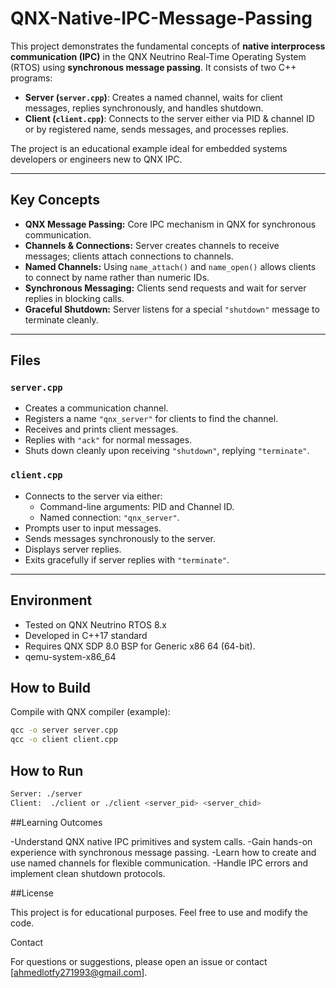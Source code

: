 # QNX-Native-IPC-Message-Passing
This project demonstrates the fundamental concepts of **native interprocess communication (IPC)** in the QNX Neutrino Real-Time Operating System (RTOS) using **synchronous message passing**. It consists of two C++ programs:

- **Server (`server.cpp`)**: Creates a named channel, waits for client messages, replies synchronously, and handles shutdown.
- **Client (`client.cpp`)**: Connects to the server either via PID & channel ID or by registered name, sends messages, and processes replies.

The project is an educational example ideal for embedded systems developers or engineers new to QNX IPC.

---

## Key Concepts

- **QNX Message Passing:** Core IPC mechanism in QNX for synchronous communication.
- **Channels & Connections:** Server creates channels to receive messages; clients attach connections to channels.
- **Named Channels:** Using `name_attach()` and `name_open()` allows clients to connect by name rather than numeric IDs.
- **Synchronous Messaging:** Clients send requests and wait for server replies in blocking calls.
- **Graceful Shutdown:** Server listens for a special `"shutdown"` message to terminate cleanly.

---

## Files

### `server.cpp`

- Creates a communication channel.
- Registers a name `"qnx_server"` for clients to find the channel.
- Receives and prints client messages.
- Replies with `"ack"` for normal messages.
- Shuts down cleanly upon receiving `"shutdown"`, replying `"terminate"`.

### `client.cpp`

- Connects to the server via either:
  - Command-line arguments: PID and Channel ID.
  - Named connection: `"qnx_server"`.
- Prompts user to input messages.
- Sends messages synchronously to the server.
- Displays server replies.
- Exits gracefully if server replies with `"terminate"`.

---

## Environment

- Tested on QNX Neutrino RTOS 8.x
- Developed in C++17 standard
- Requires QNX SDP 8.0 BSP for Generic x86 64 (64-bit).
- qemu-system-x86_64

## How to Build

Compile with QNX compiler (example):

```sh
qcc -o server server.cpp
qcc -o client client.cpp
```

## How to Run

```sh
Server: ./server
Client:  ./client or ./client <server_pid> <server_chid>
```

##Learning Outcomes

-Understand QNX native IPC primitives and system calls.
-Gain hands-on experience with synchronous message passing.
-Learn how to create and use named channels for flexible communication.
-Handle IPC errors and implement clean shutdown protocols.

##License

This project is for educational purposes. Feel free to use and modify the code.

Contact

For questions or suggestions, please open an issue or contact [ahmedlotfy271993@gmail.com].
